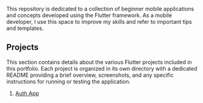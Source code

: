 This repository is dedicated to a collection of beginner mobile applications and concepts developed using the Flutter framework. As a mobile developer, I use this space to improve my skills and refer to important tips and templates.

## Projects

This section contains details about the various Flutter projects included in this portfolio. Each project is organized in its own directory with a dedicated README providing a brief overview, screenshots, and any specific instructions for running or testing the application.

1. [Auth App](./auth_app)
